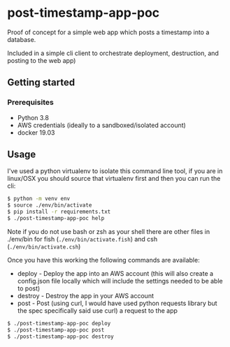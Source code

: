 # post-timestamp-app-poc
Proof of concept for a simple web app which posts a timestamp into a database.

Included in a simple cli client to orchestrate deployment, destruction, and posting to the web app)

## Getting started

### Prerequisites

* Python 3.8
* AWS credentials (ideally to a sandboxed/isolated account)
* docker 19.03

## Usage

I've used a python virtualenv to isolate this command line tool, if you are in linux/OSX you should source that
virtualenv first and then you can run the cli:

```bash
$ python -m venv env
$ source ./env/bin/activate
$ pip install -r requirements.txt
$ ./post-timestamp-app-poc help
```

Note if you do not use bash or zsh as your shell there are other files in ./env/bin for fish (`./env/bin/activate.fish`)
and csh (`./env/bin/activate.csh`)

Once you have this working the following commands are available:

* deploy - Deploy the app into an AWS account (this will also create a config.json file locally which will include the
  settings needed to be able to post)
* destroy - Destroy the app in your AWS account
* post - Post (using curl, I would have used python requests library but the spec specifically said use curl) a request
  to the app

```bash
$ ./post-timestamp-app-poc deploy
$ ./post-timestamp-app-poc post
$ ./post-timestamp-app-poc destroy
```
